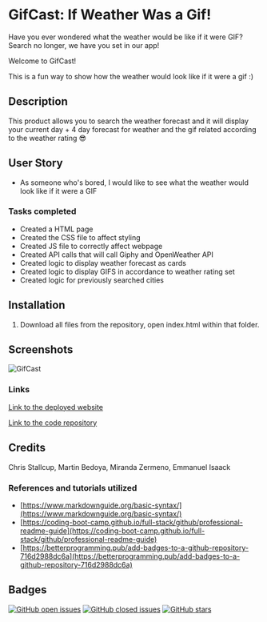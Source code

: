# **GifCast: If Weather Was a Gif!**
Have you ever wondered what the weather would be like if it were GIF? Search no longer, we have you set in our app!

Welcome to GifCast!

This is a fun way to show how the weather would look like if it were a gif :)

## Description

This product allows you to search the weather forecast and it will display your current day + 4 day forecast for weather and the gif related according to the weather rating 😎 

## User Story

* As someone who's bored, I would like to see what the weather would look like if it were a GIF 

### **Tasks completed**
* Created a HTML page
* Created the CSS file to affect styling
* Created JS file to correctly affect webpage
* Created API calls that will call Giphy and OpenWeather API
* Created logic to display weather forecast as cards
* Created logic to display GIFS in accordance to weather rating set
* Created logic for previously searched cities


## Installation

1. Download all files from the repository, open index.html within that folder.



## Screenshots

![GifCast](./assets/image/GifCast.gif)


### **Links**

[Link to the deployed website](https://mrtofuuu.github.io/GifCast/)

[Link to the code repository](https://github.com/MrTofuuu/GifCast)




## Credits
Chris Stallcup, Martin Bedoya, Miranda Zermeno, Emmanuel Isaack


### References and tutorials utilized
* [https://www.markdownguide.org/basic-syntax/](https://www.markdownguide.org/basic-syntax/)
* [https://coding-boot-camp.github.io/full-stack/github/professional-readme-guide](https://coding-boot-camp.github.io/full-stack/github/professional-readme-guide)
* [https://betterprogramming.pub/add-badges-to-a-github-repository-716d2988dc6a](https://betterprogramming.pub/add-badges-to-a-github-repository-716d2988dc6a)


## Badges

[![GitHub open issues](https://img.shields.io/github/issues/MrTofuuu/GifCast?style=for-the-badge)](https://github.com/MrTofuuu/GifCast/issues)
[![GitHub closed issues](https://img.shields.io/github/issues-closed/MrTofuuu/GifCast?style=for-the-badge)](https://img.shields.io/github/issues-closed/MrTofuuu/GifCast?style=for-the-badge)
[![GitHub stars](https://img.shields.io/github/stars/MrTofuuu/GifCast?style=for-the-badge)](https://github.com/MrTofuuu/GifCast/stargazers)



